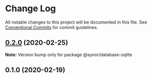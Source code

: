 # Change Log

All notable changes to this project will be documented in this file.
See [Conventional Commits](https://conventionalcommits.org) for commit guidelines.

## [0.2.0](https://github.com/Synor/synor/compare/@synor/database-sqlite@0.1.0...@synor/database-sqlite@0.2.0) (2020-02-25)

**Note:** Version bump only for package @synor/database-sqlite





## 0.1.0 (2020-02-19)
